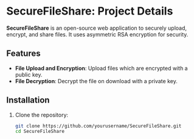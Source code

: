 # SecureFileShare: Project Details

**SecureFileShare** is an open-source web application to securely upload, encrypt, and share files. It uses asymmetric RSA encryption for security.

## Features

- **File Upload and Encryption**: Upload files which are encrypted with a public key.
- **File Decryption**: Decrypt the file on download with a private key.

## Installation

1. Clone the repository:
   ```bash
   git clone https://github.com/yourusername/SecureFileShare.git
   cd SecureFileShare
